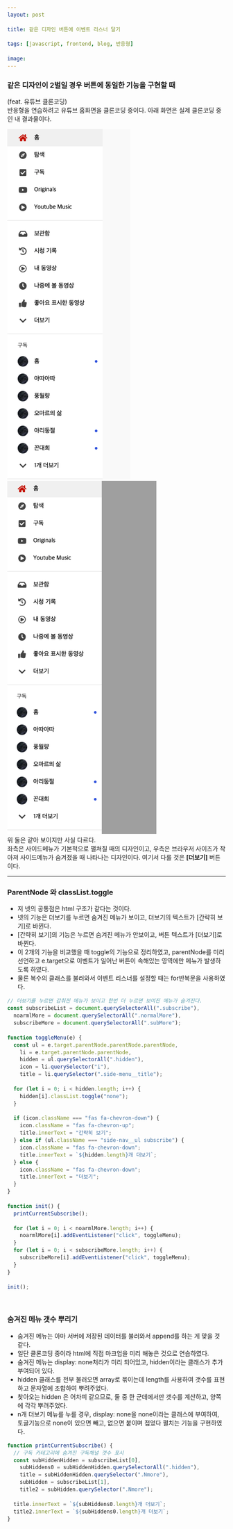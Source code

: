 ```yaml
---
layout: post

title: 같은 디자인 버튼에 이벤트 리스너 달기

tags: [javascript, frontend, blog, 반응형]

image:
---
```


### 같은 디자인이 2벌일 경우 버튼에 동일한 기능을 구현할 때

(feat. 유튜브 클론코딩)
<br>
반응형을 연습하려고 유튜브 홈화면을 클론코딩 중이다.
아래 화면은 실제 클론코딩 중인 내 결과물이다.

<img src="/images/posts/youtube_sidemenu_A.png">
<img src="/images/posts/youtube_sidemenu_B.png">

<br>
위 둘은 같아 보이지만 사실 다르다. <br>
좌측은 사이드메뉴가 기본적으로 펼쳐질 때의 디자인이고,
우측은 브라우저 사이즈가 작아져 사이드메뉴가 숨겨졌을 때 나타나는 디자인이다.
여기서 다룰 것은 <strong>[더보기]</strong> 버튼이다.

---

### ParentNode 와 classList.toggle

- 저 넷의 공통점은 html 구조가 같다는 것이다.
- 넷의 기능은 더보기를 누르면 숨겨진 메뉴가 보이고, 더보기의 텍스트가 [간략히 보기]로 바뀐다.
- [간략히 보기]의 기능은 누르면 숨겨진 메뉴가 안보이고, 버튼 텍스트가 [더보기]로 바뀐다.
- 이 2개의 기능을 비교했을 때 toggle의 기능으로 정리하였고, parentNode를 미리 선언하고 e.target으로 이벤트가 일어난 버튼이 속해있는 영역에만 메뉴가 발생하도록 하였다.
- 물론 복수의 클래스를 불러와서 이벤트 리스너를 설정할 때는 for반복문을 사용하였다.

```javascript
// 더보기를 누르면 감춰진 메뉴가 보이고 한번 더 누르면 보여진 메뉴가 숨겨진다.
const subscribeList = document.querySelectorAll(".subscribe"),
  noarmlMore = document.querySelectorAll(".normalMore"),
  subscribeMore = document.querySelectorAll(".subMore");

function toggleMenu(e) {
  const ul = e.target.parentNode.parentNode.parentNode,
    li = e.target.parentNode.parentNode,
    hidden = ul.querySelectorAll(".hidden"),
    icon = li.querySelector("i"),
    title = li.querySelector(".side-menu__title");

  for (let i = 0; i < hidden.length; i++) {
    hidden[i].classList.toggle("none");
  }

  if (icon.className === "fas fa-chevron-down") {
    icon.className = "fas fa-chevron-up";
    title.innerText = "간략히 보기";
  } else if (ul.className === "side-nav__ul subscribe") {
    icon.className = "fas fa-chevron-down";
    title.innerText = `${hidden.length}개 더보기`;
  } else {
    icon.className = "fas fa-chevron-down";
    title.innerText = "더보기";
  }
}

function init() {
  printCurrentSubscribe();

  for (let i = 0; i < noarmlMore.length; i++) {
    noarmlMore[i].addEventListener("click", toggleMenu);
  }
  for (let i = 0; i < subscribeMore.length; i++) {
    subscribeMore[i].addEventListener("click", toggleMenu);
  }
}

init();
```

<br>

### 숨겨진 메뉴 갯수 뿌리기

- 숨겨진 메뉴는 아마 서버에 저장된 데이터를 불러와서 append를 하는 게 맞을 것 같다.
- 일단 클론코딩 중이라 html에 직접 마크업을 미리 해놓은 것으로 연습하였다.
- 숨겨진 메뉴는 display: none처리가 미리 되어있고, hidden이라는 클래스가 추가 부여되어 있다.
- hidden 클래스를 전부 불러오면 array로 묶이는데 length를 사용하여 갯수를 표현하고 문자열에 조합하여 뿌려주었다.
- 찾아오는 hidden 은 어차피 같으므로, 둘 중 한 군데에서만 갯수를 계산하고, 양쪽에 각각 뿌려주었다.
- n개 더보기 메뉴를 누를 경우, display: none을 none이라는 클래스에 부여하여, 토글기능으로 none이 있으면 빼고, 없으면 붙이며 접었다 펼치는 기능을 구현하였다.

```javascript
function printCurrentSubscribe() {
  // 구독 카테고리에 숨겨진 구독채널 갯수 표시
  const subHiddenHidden = subscribeList[0],
    subHiddens0 = subHiddenHidden.querySelectorAll(".hidden"),
    title = subHiddenHidden.querySelector(".Nmore"),
    subHidden = subscribeList[1],
    title2 = subHidden.querySelector(".Nmore");

  title.innerText = `${subHiddens0.length}개 더보기`;
  title2.innerText = `${subHiddens0.length}개 더보기`;
}
```
